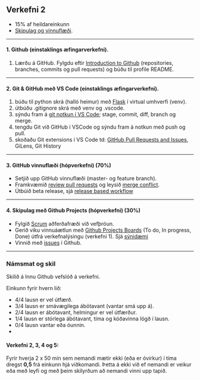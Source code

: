 ## Verkefni 2 

- 15% af heildareinkunn
- [Skipulag og vinnuflæði](https://github.com/GunnarThorunnarson/VEFTHROUN/wiki/Skipulag-og-vinnufl%C3%A6%C3%B0i).

---

#### 1. Github (einstaklings æfingarverkefni).
1. Lærðu á GitHub. Fylgdu eftir [Introduction to Github](https://github.com/skills/introduction-to-github) (repositories, branches, commits og pull requests) og búðu til profile README.

---

#### 2. Git & GitHub með VS Code (einstaklings æfingarverkefni).

1. búðu til python skrá (halló heimur) með [Flask](https://flask.palletsprojects.com/en/2.2.x/) í virtual umhverfi (venv).
1. útbúðu .gitignore skrá með venv og .vscode.
1. sýndu fram á  [git notkun í VS Code](https://github.com/GunnarThorunnarson/VEFTHROUN/wiki/Skipulag-og-vinnufl%C3%A6%C3%B0i#git); stage, commit, diff, branch og merge.
1. tengdu Git við GitHub í VSCode og sýndu fram á notkun með push og pull. 
1. skoðaðu Git extensions í VS Code td: [GitHub Pull Requests and Issues](https://code.visualstudio.com/docs/editor/github), GiLens, Git History

---

#### 3. GitHub vinnuflæði (hópverkefni) (70%)

- Setjið upp GitHub vinnuflæði (master- og feature branch).  
- Framkvæmið [review pull requests](https://github.com/skills/review-pull-requests) og leysið [merge conflict](https://github.com/skills/resolve-merge-conflicts). 
- Útbúið beta release, sjá [release based workflow](https://github.com/skills/release-based-workflow)

<!-- 
Veljið vinnuflæði við hæfi:
- Feature Branch Workflow
- GitHub workflow). 
-->

---

#### 4. Skipulag með Github Projects (hópverkefni) (30%)
- Fylgið [Scrum](https://www.scrum.org/resources/what-is-scrum) aðferðafræði við vefþróun.
- Gerið viku vinnuáætlun með [Github Projects Boards](https://docs.github.com/en/issues/organizing-your-work-with-project-boards/managing-project-boards/about-project-boards) (To do, In progress, Done) útfrá verkefnalýsingu (verkefni 1). Sjá [sýnidæmi](https://github.com/GunnarThorunnarson/VEFTHROUN/blob/master/myndir/Projects.png)
- Vinnið með [issues](https://docs.github.com/en/issues/tracking-your-work-with-issues/about-issues#filtering) í Github.

---

### Námsmat og skil

Skilið á Innu Github vefslóð á verkefni.

Einkunn fyrir hvern lið: 
- 4/4 lausn er vel útfærð.
- 3/4 lausn er smávægilega ábótavant (vantar smá upp á).
- 2/4 lausn er ábótavant, helmingur er vel útfærður.
- 1/4 lausn er stórlega ábótavant, tíma og kóðavinna lögð í lausn.
- 0/4 lausn vantar eða óunnin.
- 
#### Verkefni 2, 3, 4 og 5:
Fyrir hverja 2 x 50 mín sem nemandi mætir ekki (eða er óvirkur) í tíma dregst **0,5** frá einkunn hjá viðkomandi. Þetta á ekki við ef nemandi er veikur eða með leyfi og með þeim skilyrðum að nemandi vinni upp tapið.
